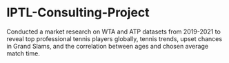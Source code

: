 # IPTL-Consulting-Project
Conducted a market research on WTA and ATP datasets from 2019-2021 to reveal top professional tennis players globally, tennis trends, upset chances in Grand Slams, and the correlation between ages and chosen average match time. 
 
